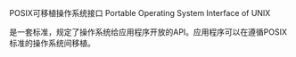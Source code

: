 POSIX可移植操作系统接口
Portable Operating System Interface of UNIX

是一套标准，规定了操作系统给应用程序开放的API。应用程序可以在遵循POSIX标准的操作系统间移植。